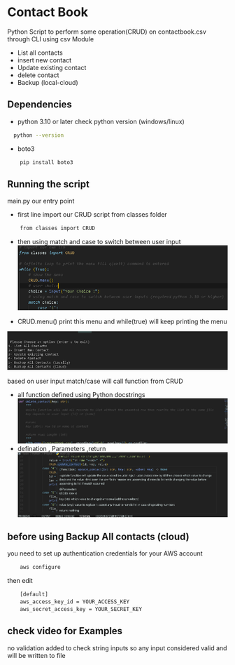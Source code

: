 
# Contact Book

Python Script to perform some operation(CRUD) on contactbook.csv through CLI using csv Module

- List all contacts 
- insert new contact 
- Update existing contact 
- delete contact
- Backup (local-cloud)
## Dependencies

- python 3.10 or later
check python version (windows/linux)

```bash
  python --version
```
- boto3
```bash
    pip install boto3
```    


## Running the script
main.py our entry point 
- first line import our CRUD script from classes folder
```bash
    from classes import CRUD
```
- then using match and case to switch between user input
![alt text](https://github.com/Hawila/SWCM_Repo/blob/master/2.png?raw=true)

- CRUD.menu() print this menu and while(true) will keep printing the menu

![alt text](https://github.com/Hawila/SWCM_Repo/blob/master/1.png?raw=true)


based on user input match/case will call function from CRUD
- all function defined using Python docstrings
![alt text](https://github.com/Hawila/SWCM_Repo/blob/master/3.png?raw=true)
- defination , Parameters ,return 
![alt text](https://github.com/Hawila/SWCM_Repo/blob/master/4.png?raw=true)

before using Backup All contacts (cloud)
-
you need to set up authentication credentials for your AWS account
```bash
    aws configure
```
then edit 
```bash
    [default]
    aws_access_key_id = YOUR_ACCESS_KEY
    aws_secret_access_key = YOUR_SECRET_KEY
```
  


## check video for Examples
no validation added to check string inputs so any input considered valid and will be written to file 
